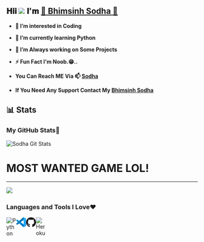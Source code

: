  ## 𝐇𝐢𝐢 <img src="https://raw.githubusercontent.com/MartinHeinz/MartinHeinz/master/wave.gif" width="25"> 𝐈'𝐦 [💞 Bhimsinh Sodha 💞](https://t.me/bjsodha)

- **👀 I’m interested in Coding**

- **🌱 I’m currently learning Python**

- **💫 I’m Always working on Some Projects**

- **⚡ Fun Fact I'm Noob.😁..**

- **You Can Reach ME Via  📫 [ Sodha ](https://t.me/bjsodha)**

- **If You Need Any Support Contact My [ Bhimsinh Sodha ](https://t.me/bjsodha)**

<!---

Bhimsinh/Bhimsinh is a ✨ special ✨ repository because its `README.md` (this file) appears on your GitHub profile.

You can click the Preview link to take a look at your changes.

--->

## 📊 Stats

<h3 align="left"><b>My GitHub Stats💛</b></h4>

![ Sodha Git Stats](https://github-readme-stats.vercel.app/api?username=bhimsinh3&include_all_commits=true&count_private=true&theme=highcontrast)

# MOST WANTED GAME LOL!

<hr></hr>  

    

<img src="https://github.com/SP-XD/SP-XD/blob/main/images/dino_rounded.gif?raw=true" href="https://t.me/bjsodha" />

</div>

### Languages and Tools I Love❤️

[<img align="left" alt="Python" width="26px" src="https://upload.wikimedia.org/wikipedia/commons/thumb/c/c3/Python-logo-notext.svg/600px-Python-logo-notext.svg.png" />](https://python.org/)

[<img align="left" alt="Visual Studio Code" width="26px" src="https://raw.githubusercontent.com/github/explore/80688e429a7d4ef2fca1e82350fe8e3517d3494d/topics/visual-studio-code/visual-studio-code.png" />](https://code.visualstudio.com/)

[<img align="left" alt="GitHub" width="26px" src="https://raw.githubusercontent.com/github/explore/78df643247d429f6cc873026c0622819ad797942/topics/github/github.png" />](https://git-scm.com/)

[<img align="left" alt="Heroku" width="26px" src="https://www.nicepng.com/png/full/223-2233246_heroku-logo-salesforce-heroku.png" />](https://heroku.com)
